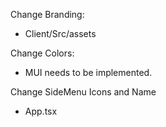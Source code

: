Change Branding:
- Client/Src/assets

Change Colors:
- MUI needs to be implemented.

Change SideMenu Icons and Name 
- App.tsx